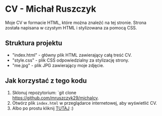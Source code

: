# CV - Michał Ruszczyk

Moje CV w formacie HTML, które można znaleźć na tej stronie. Strona została napisana w czystym HTML i stylizowana za pomocą CSS.

## Struktura projektu

* "index.html" - główny plik HTML zawierający całą treść CV.
* "style.css" - plik CSS odpowiedzialny za stylizację strony.
* "me.jpg" - plik JPG zawierający moje zdjęcie.

## Jak korzystać z tego kodu

1. Sklonuj repozytorium: `git clone https://github.com/mruszczyk29/michalcv.
2. Otwórz plik `index.html` w przeglądarce internetowej, aby wyświetlić CV.
3. Albo po prostu kliknij [TUTAJ](https://michalruszczykcv.netlify.app) :)




